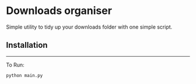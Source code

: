 # Downloads organiser

Simple utility to tidy up your downloads folder with one simple script.

## Installation
---
To Run:

```
python main.py
```
